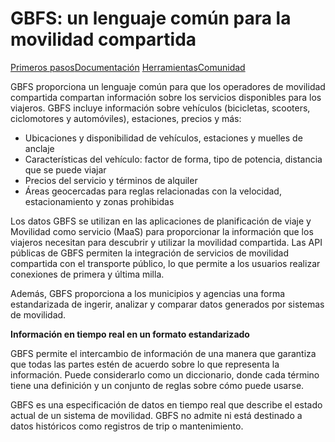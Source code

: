 # GBFS: un lenguaje común para la movilidad compartida

<div class="landing-page"> 
<a class="button" href="guide">Primeros pasos</a><a class="button" href="specification">Documentación</a> <a class="button" href="tools">Herramientas</a><a class="button" href="community">Comunidad</a></div> 

GBFS proporciona un lenguaje común para que los operadores de movilidad compartida compartan información sobre los servicios disponibles para los viajeros. GBFS incluye información sobre vehículos (bicicletas, scooters, ciclomotores y automóviles), estaciones, precios y más:

- Ubicaciones y disponibilidad de vehículos, estaciones y muelles de anclaje
- Características del vehículo: factor de forma, tipo de potencia, distancia que se puede viajar
- Precios del servicio y términos de alquiler
- Áreas geocercadas para reglas relacionadas con la velocidad, estacionamiento y zonas prohibidas

Los datos GBFS se utilizan en las aplicaciones de planificación de viaje y Movilidad como servicio (MaaS) para proporcionar la información que los viajeros necesitan para descubrir y utilizar la movilidad compartida. Las API públicas de GBFS permiten la integración de servicios de movilidad compartida con el transporte público, lo que permite a los usuarios realizar conexiones de primera y última milla.

Además, GBFS proporciona a los municipios y agencias una forma estandarizada de ingerir, analizar y comparar datos generados por sistemas de movilidad.

**Información en tiempo real en un formato estandarizado**

GBFS permite el intercambio de información de una manera que garantiza que todas las partes estén de acuerdo sobre lo que representa la información. Puede considerarlo como un diccionario, donde cada término tiene una definición y un conjunto de reglas sobre cómo puede usarse.

GBFS es una especificación de datos en tiempo real que describe el estado actual de un sistema de movilidad. GBFS no admite ni está destinado a datos históricos como registros de trip o mantenimiento.